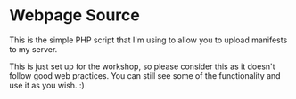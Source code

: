 # Webpage Source

This is the simple PHP script that I'm using to allow you to upload manifests to my server. 

This is just set up for the workshop, so please consider this as it doesn't follow good web practices. You can still see some of the functionality and use it as you wish. :)